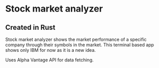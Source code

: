 # Stock market analyzer

## Created in Rust

Stock market analyzer shows the market performance of a specific company through their symbols in the market. This terminal based app shows only IBM for now as it is a new idea.

Uses Alpha Vantage API for data fetching.